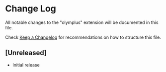 # Change Log

All notable changes to the "olymplus" extension will be documented in this file.

Check [Keep a Changelog](http://keepachangelog.com/) for recommendations on how to structure this file.

## [Unreleased]

- Initial release